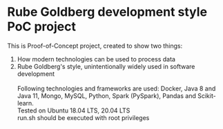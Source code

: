 # Rube Goldberg development style PoC project
This is Proof-of-Concept project, created to show two things:
1. How modern technologies can be used to process data
2. Rube Goldberg's style, unintentionally widely used in software development
<br><br>Following technologies and frameworks are used: Docker, Java 8 and Java 11, Mongo, MySQL, Python, Spark (PySpark), Pandas and Scikit-learn.
<br>Tested on Ubuntu 18.04 LTS, 20.04 LTS
<br>run.sh should be executed with root privileges
